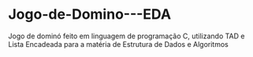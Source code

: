 # Jogo-de-Domino---EDA
Jogo de dominó feito em linguagem de programação C, utilizando TAD e Lista Encadeada para a matéria de Estrutura de Dados e Algoritmos
